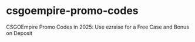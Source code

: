 # csgoempire-promo-codes
CSGOEmpire Promo Codes in 2025: Use ezraise for a Free Case and Bonus on Deposit
